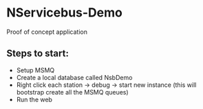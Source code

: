NServicebus-Demo
======================

Proof of concept application

Steps to start:
---------------
- Setup MSMQ
- Create a local database called NsbDemo
- Right click each station -> debug -> start new instance (this will bootstrap create all the MSMQ queues)
- Run the web
